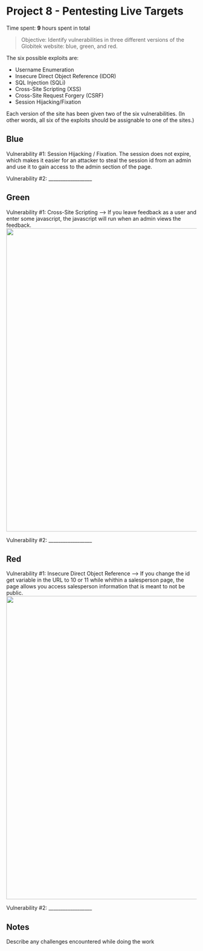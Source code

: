 # Project 8 - Pentesting Live Targets

Time spent: **9** hours spent in total

> Objective: Identify vulnerabilities in three different versions of the Globitek website: blue, green, and red.

The six possible exploits are:
* Username Enumeration
* Insecure Direct Object Reference (IDOR)
* SQL Injection (SQLi)
* Cross-Site Scripting (XSS)
* Cross-Site Request Forgery (CSRF)
* Session Hijacking/Fixation

Each version of the site has been given two of the six vulnerabilities. (In other words, all six of the exploits should be assignable to one of the sites.)

## Blue

Vulnerability #1: Session Hijacking / Fixation. The session does not expire, which makes it easier for an attacker to steal the session id from an admin and use it to gain access to the admin section of the page.

Vulnerability #2: __________________


## Green

Vulnerability #1: Cross-Site Scripting --> If you leave feedback as a user and enter some javascript, the javascript will run when an admin views the feedback.
<img src="https://media.giphy.com/media/nbjegOtbia4sax14Ka/giphy.gif" width="800">

Vulnerability #2: __________________


## Red

Vulnerability #1: Insecure Direct Object Reference --> If you change the id get variable in the URL to 10 or 11 while whithin a salesperson page, the page allows you access salesperson information that is meant to not be public.
<img src="https://media.giphy.com/media/1dLONni9K46KDI6kT1/giphy.gif" width="800">

Vulnerability #2: __________________


## Notes

Describe any challenges encountered while doing the work
